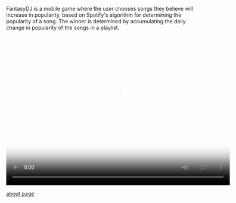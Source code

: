FantasyDJ is a mobile game where the user chooses songs they believe will increase in popularity, based
on Spotify's algorithm for determining the popularity of a song. The winner is determined by accumulating
the daily change in popularity of the songs in a playlist.

<video src="FantasyDjDemoCut.mp4" align="center" poster="splash.png" width="600" height="400" controls preload></video>

[about page](about.md)
